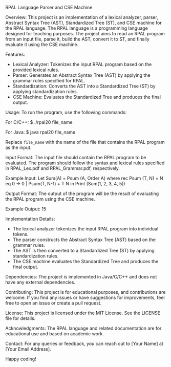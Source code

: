 RPAL Language Parser and CSE Machine

Overview:
This project is an implementation of a lexical analyzer, parser, Abstract Syntax Tree (AST), Standardized Tree (ST), and CSE machine for the RPAL language. The RPAL language is a programming language designed for teaching purposes. The project aims to read an RPAL program from an input file, parse it, build the AST, convert it to ST, and finally evaluate it using the CSE machine.

Features:

- Lexical Analyzer: Tokenizes the input RPAL program based on the provided lexical rules.
- Parser: Generates an Abstract Syntax Tree (AST) by applying the grammar rules specified for RPAL.
- Standardization: Converts the AST into a Standardized Tree (ST) by applying standardization rules.
- CSE Machine: Evaluates the Standardized Tree and produces the final output.

Usage:
To run the program, use the following commands:

For C/C++:
$ ./rpal20 file_name

For Java:
$ java rpal20 file_name

Replace `file_name` with the name of the file that contains the RPAL program as the input.

Input Format:
The input file should contain the RPAL program to be evaluated. The program should follow the syntax and lexical rules specified in RPAL_Lex.pdf and RPAL_Grammar.pdf, respectively.

Example Input:
Let Sum(A) = Psum (A, Order A)
where rec Psum (T, N) = N eq 0 -> 0
| Psum(T, N-1) + T N
in Print (Sum(1, 2, 3, 4, 5))

Output Format:
The output of the program will be the result of evaluating the RPAL program using the CSE machine.

Example Output:
15

Implementation Details:

- The lexical analyzer tokenizes the input RPAL program into individual tokens.
- The parser constructs the Abstract Syntax Tree (AST) based on the grammar rules.
- The AST is then converted to a Standardized Tree (ST) by applying standardization rules.
- The CSE machine evaluates the Standardized Tree and produces the final output.

Dependencies:
The project is implemented in Java/C/C++ and does not have any external dependencies.

Contributing:
This project is for educational purposes, and contributions are welcome. If you find any issues or have suggestions for improvements, feel free to open an issue or create a pull request.

License:
This project is licensed under the MIT License. See the LICENSE file for details.

Acknowledgments:
The RPAL language and related documentation are for educational use and based on academic work.

Contact:
For any queries or feedback, you can reach out to [Your Name] at [Your Email Address].

Happy coding!
